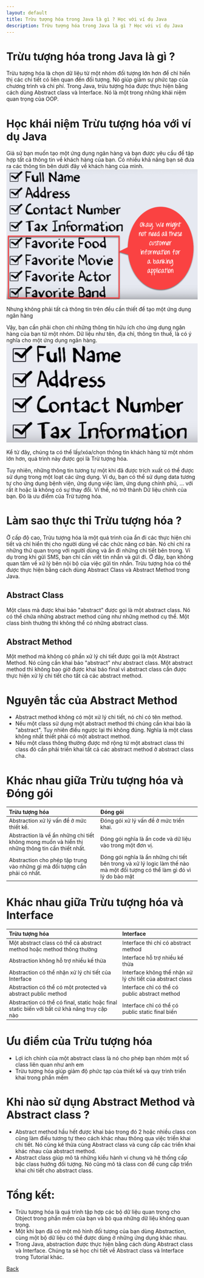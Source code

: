 ```yaml
---
layout: default
title: Trừu tượng hóa trong Java là gì ? Học với ví dụ Java
description: Trừu tượng hóa trong Java là gì ? Học với ví dụ Java
---
```


# Trừu tượng hóa trong Java là gì ? 
Trừu tượng hóa là chọn dữ liệu từ một nhóm đối tượng lớn hơn để chỉ hiển thị các chi tiết có liên quan đến đối tượng. Nó giúp giảm sự phức tạp của chương trình và chi phí. Trong Java, trừu tượng hóa được thực hiện bằng cách dùng Abstract class và Interface. Nó là một trong những khái niệm quan trọng của OOP.

# Học khái niệm Trừu tượng hóa với ví dụ Java
Giả sử bạn muốn tạo một ứng dụng ngân hàng và bạn được yêu cầu để tập hợp tất cả thông tin về khách hàng của bạn. Có nhiều khả năng bạn sẽ đưa ra các thông tin bên dưới đây về khách hàng của mình.
![Trừu tượng hóa trong Java là gì ? Học với ví dụ Java](./images/abstraction_in_oops_1.png)

Nhưng không phải tất cả thông tin trên đều cần thiết để tạo một ứng dụng ngân hàng

Vậy, bạn cần phải chọn chỉ những thông tin hữu ích cho ứng dụng ngân hàng của bạn từ một nhóm. Dữ liệu như tên, địa chỉ, thông tin thuế, là có ý nghĩa cho một ứng dụng ngân hàng.
![Trừu tượng hóa trong Java là gì ? Học với ví dụ Java](./images/abstraction_in_oops_2.png)

Kể từ đây, chúng ta có thể lấy/xóa/chọn thông tin khách hàng từ một nhóm lớn hơn, quá trình này được gọi là Trừ tượng hóa.

Tuy nhiên, những thông tin tương tự một khi đã được trích xuất có thể được sử dụng trong một loạt các ứng dụng. Ví dụ, bạn có thể sử dụng data tương tự cho ứng dụng bệnh viện, ứng dụng việc làm, ứng dụng chính phủ, ... với rất ít hoặc là không có sự thay đổi. Ví thế, nó trở thành Dữ liệu chính của bạn. Đó là ưu điểm của Trừ tượng hóa.

# Làm sao thực thi Trừu tượng hóa ?
Ở cấp độ cao, Trừu tượng hóa là một quá trình của ẩn đi các thực hiện chi tiết và chỉ hiển thị cho người dùng về các chức năng cơ bản. Nó chỉ chỉ ra những thứ quan trọng với người dùng và ẩn đi những chi tiết bên trong. Ví dụ trong khi gửi SMS, bạn chỉ cần viết tin nhắn và gửi đi. Ở đây, bạn không quan tâm về xử lý bên nội bộ của việc gửi tin nhắn. Trừu tượng hóa có thể được thực hiện bằng cách dùng Abstract Class và Abstract Method trong Java.

## Abstract Class
Một class mà được khai báo "abstract" được gọi là một abstract class. Nó có thể chứa những abstract method cũng như những method cụ thể. Một class bình thường thì không thể có những abstract class.

## Abstract Method
Một method mà không có phần xử lý chi tiết được gọi là một Abstract Method. Nó cũng cần khai báo "abstract" như abstract class. Một abstract method thì không bao giờ được khai báo final vì abstract class cần được thực hiện xử lý chi tiết cho tất cả các abstract method.

# Nguyên tắc của Abstract Method
- Abstract method không có một xử lý chi tiết, nó chỉ có tên method.
- Nếu một class sử dụng một abstract method thì chúng cần khai báo là "abstract". Tuy nhiên điều ngược lại thì không đúng. Nghĩa là một class không nhất thiết phải có một abstract method.
- Nếu một class thông thường được mở rộng từ một abstract class thì class đó cần phải triền khai tất cả các abstract method ở abstract class cha.

# Khác nhau giữa Trừu tượng hóa và Đóng gói
| **Trừu tượng hóa**| **Đóng gói** |
|:-------------|:------------------|
| Abstraction xử lý vấn đề ở mức thiết kế.| Đóng gói xử lý vấn đề ở mức triển khai.|
| Abstraction là về ẩn những chi tiết không mong muốn và hiển thị những thông tin cần thiết nhất.| Đóng gói nghĩa là ẩn code và dữ liệu vào trong một đơn vị.|
| Abstraction cho phép tập trung vào những gì mà đối tượng cần phải có nhất.| Đóng gói nghĩa là ẩn những chi tiết bên trong và xử lý logic làm thế nào mà một đối tượng có thể làm gì đó vì lý do bảo mật|

# Khác nhau giữa Trừu tượng hóa và Interface
| **Trừu tượng hóa**| **Interface** |
|:-------------|:------------------|
| Một abstract class có thể cả abstract method hoặc method thông thường | Interface thì chỉ có abstract method|
| Abstraction không hỗ trợ nhiều kế thừa | Interface hỗ trợ nhiều kế thừa|
| Abstraction có thể nhận xử lý chi tiết của Interface| Interface không thể nhận xử lý chi tiết của abstract class|
| Abstraction có thể có một protected và abstract public method| Interface chỉ có thể có public abstract method|
| Abstraction có thể có final, static hoặc final static biến với bất cứ khả năng truy cập nào| Interface chỉ có thể có public static final biến|

# Ưu điểm của Trừu tượng hóa
- Lợi ích chính của một abstract class là nó cho phép bạn nhóm một số class liên quan như anh em
- Trừu tượng hóa giúp giảm độ phức tạp của thiết kế và quy trình triển khai trong phần mềm

# Khi nào sử dụng Abstract Method và Abstract class ?
- Abstract method hầu hết được khai báo trong đó 2 hoặc nhiều class con cũng làm điều tương tự theo cách khác nhau thông qua việc triển khai chi tiết. Nó cũng kế thừa cùng Abstract class và cung cấp các triển khai khác nhau của abstract method.
- Abstract class giúp mô tả những kiểu hành vi chung và hệ thống cấp bậc class hướng đối tượng. Nó cũng mô tả class con để cung cấp triển khai chi tiết cho abstract class.

# Tổng kết:
- Trừu tượng hóa là quá trình tập hợp các bộ dữ liệu quan trọng cho Object trong phần mềm của bạn và bỏ qua những dữ liệu không quan trọng.
- Một khi bạn đã có một mô hình đối tượng của bạn dùng Abstraction, cùng một bộ dữ liệu có thể được dùng ở những ứng dụng khác nhau.
- Trong Java, abstraction được thực hiện bằng cách dùng Abstract class và Interface. Chúng ta sẽ học chi tiết về Abstract class và Interface trong Tutorial khác.

[Back](./)
